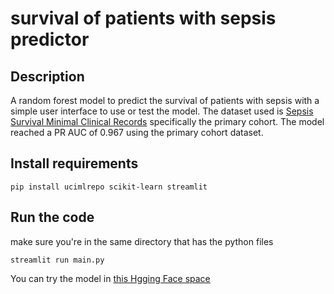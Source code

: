 # survival of patients with sepsis predictor

## Description
A random forest model to predict the survival of patients with sepsis with a simple user interface to use or test the model. The dataset used is [Sepsis Survival Minimal Clinical Records](https://archive.ics.uci.edu/dataset/827/sepsis+survival+minimal+clinical+records) specifically the primary cohort. The model reached a PR AUC of 0.967 using the primary cohort dataset.

## Install requirements
```
pip install ucimlrepo scikit-learn streamlit
```
## Run the code
make sure you're in the same directory that has the python files
```
streamlit run main.py
```
You can try the model in [this Hgging Face space](https://huggingface.co/spaces/abd-y/survival-of-patients-with-sepsis-predictor)
